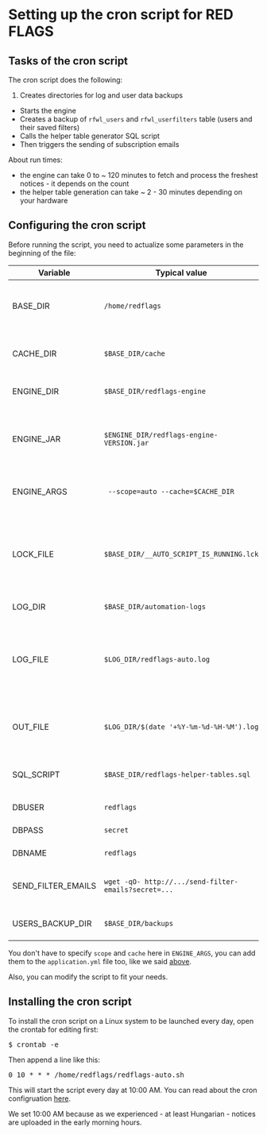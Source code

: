 # Setting up the cron script for RED FLAGS



## Tasks of the cron script



The cron script does the following:

1. Creates directories for log and user data backups
* Starts the engine
* Creates a backup of `rfwl_users` and `rfwl_userfilters` table (users and their saved filters)
* Calls the helper table generator SQL script
* Then triggers the sending of subscription emails

About run times:

* the engine can take 0 to ~ 120 minutes to fetch and process the freshest notices - it depends on the count
* the helper table generation can take ~ 2 - 30 minutes depending on your hardware



## Configuring the cron script



Before running the script, you need to actualize some parameters in the beginning of the file:

Variable           | Typical value                             | Description
-------------------|-------------------------------------------|------------
BASE_DIR           | `/home/redflags`                          | The base directory where the *Red Flags* things are
CACHE_DIR          | `$BASE_DIR/cache`                         | The cache directory to be used by the engine
ENGINE_DIR         | `$BASE_DIR/redflags-engine`               | Directory where the engine is
ENGINE_JAR         | `$ENGINE_DIR/redflags-engine-VERSION.jar` | Path of the JAR file (you can use path relative to `ENGINE_DIR`)
ENGINE_ARGS        | ` --scope=auto --cache=$CACHE_DIR`        | Arguments to be passed to the JAR
LOCK_FILE          | `$BASE_DIR/__AUTO_SCRIPT_IS_RUNNING.lck`  | The lock file is needed to ensure there's only one cron script running at a time
LOG_DIR            | `$BASE_DIR/automation-logs`               | Directory for logs
LOG_FILE           | `$LOG_DIR/redflags-auto.log`              | Log file for the script - it will contain brief information about the operations
OUT_FILE           | `$LOG_DIR/$(date '+%Y-%m-%d-%H-%M').log`  | Output file for the engine - it will contain all output
SQL_SCRIPT         | `$BASE_DIR/redflags-helper-tables.sql`    | Path of the helper table generator SQL script
DBUSER             | `redflags`                                | Databse user
DBPASS             | `secret`                                  | Database password
DBNAME             | `redflags`                                | Database name
SEND_FILTER_EMAILS | `wget -qO- http://.../send-filter-emails?secret=...` | Command to trigger subscription emails
USERS_BACKUP_DIR   | `$BASE_DIR/backups`                       | Directory to store backups

You don't have to specify `scope` and `cache` here in `ENGINE_ARGS`, you can add them to the `application.yml` file too, like we said [above](/maintainer/engine/#configuring-the-engine).

Also, you can modify the script to fit your needs.



## Installing the cron script



To install the cron script on a Linux system to be launched every day, open the crontab for editing first:

<pre>
$ crontab -e
</pre>

Then append a line like this:

<pre>
0 10 * * * /home/redflags/redflags-auto.sh
</pre>

This will start the script every day at 10:00 AM. You can read about the cron configruation [here](https://help.ubuntu.com/community/CronHowto).

We set 10:00 AM because as we experienced - at least Hungarian - notices are uploaded in the early morning hours.